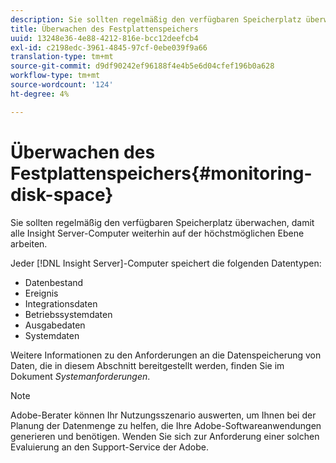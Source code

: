 ```yaml
---
description: Sie sollten regelmäßig den verfügbaren Speicherplatz überwachen, damit alle Insight Server-Computer weiterhin auf der höchstmöglichen Ebene arbeiten.
title: Überwachen des Festplattenspeichers
uuid: 13248e36-4e88-4212-816e-bcc12deefcb4
exl-id: c2198edc-3961-4845-97cf-0ebe039f9a66
translation-type: tm+mt
source-git-commit: d9df90242ef96188f4e4b5e6d04cfef196b0a628
workflow-type: tm+mt
source-wordcount: '124'
ht-degree: 4%

---
```


# Überwachen des Festplattenspeichers{#monitoring-disk-space}

Sie sollten regelmäßig den verfügbaren Speicherplatz überwachen, damit alle Insight Server-Computer weiterhin auf der höchstmöglichen Ebene arbeiten.

Jeder [!DNL Insight Server]-Computer speichert die folgenden Datentypen:

* Datenbestand
* Ereignis
* Integrationsdaten
* Betriebssystemdaten
* Ausgabedaten
* Systemdaten

Weitere Informationen zu den Anforderungen an die Datenspeicherung von Daten, die in diesem Abschnitt bereitgestellt werden, finden Sie im Dokument *Systemanforderungen*.

>[!NOTE]
>
>Adobe-Berater können Ihr Nutzungsszenario auswerten, um Ihnen bei der Planung der Datenmenge zu helfen, die Ihre Adobe-Softwareanwendungen generieren und benötigen. Wenden Sie sich zur Anforderung einer solchen Evaluierung an den Support-Service der Adobe.
